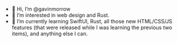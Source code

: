 - 👋 Hi, I’m @gavinmorrow
- 👀 I’m interested in web design and Rust. 
- 🌱 I’m currently learning SwiftUI, Rust, all those new HTML/CSS/JS features (that were released while I was learning the previous two items), and anything else I can.

<!---
gavinmorrow/gavinmorrow is a ✨ special ✨ repository because its `README.md` (this file) appears on your GitHub profile.
You can click the Preview link to take a look at your changes.
--->

